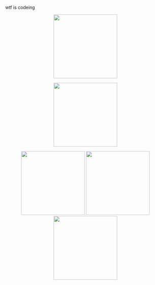 
wtf is codeing
<p align="center">
  
<img src="[https://cdn.discordapp.com/attachments/1212093045399625759/1212491456510566411/ransara-keiji.gif?ex=65f207aa&is=65df92aa&hm=1775b372461d2a0bc509402c31b1748d4aef372388323269830842a0d7889b21](https://tenor.com/view/dante-dmc-devil-may-cry-dmc3-dante-dmc-gif-14429534993008741040)&" width="200px" >

 <p align="center">

  <img src="https://cdn.discordapp.com/attachments/1043947134661173271/1212839412736594020/vibing-shintsumiki.gif?ex=65f34bb9&is=65e0d6b9&hm=3707048d29c5267f2f77eb89b855a91c722ff07cbfaa2a6df86e436c798e4327&" width="200px" >
</p>


 <p align="center">
  <img src="https://cdn.discordapp.com/attachments/1043947134661173271/1212839355505315921/picmix.com_11573830.gif?ex=65f34bab&is=65e0d6ab&hm=82162351969e2d6d13edd3f4887e014ff15ca313695d8bceefbe15f10454a6c5&" width="200px" >


  <img src="https://cdn.discordapp.com/attachments/1043947134661173271/1212839490872156190/zeno-remake-tsugino-haru.png?ex=65f34bcc&is=65e0d6cc&hm=3e588eb7a09a6849a9f768ca3b3de9e539a72f274f71e8d50c9a48efd5bac23a&" width="200px" >


 <img src="https://cdn.discordapp.com/attachments/1043947134661173271/1212839448417411094/images.jpg?ex=65f34bc1&is=65e0d6c1&hm=120b1d295d9a9a23e2963d76e674a8dc6b8b8d3e84a4e2b5ad52dad35db768c2&" width="200px" >

</p>
